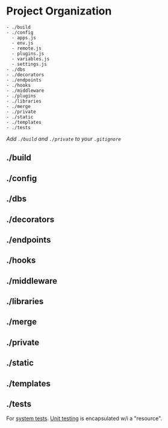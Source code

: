 # Project Organization

```
- ./build
- ./config
  - apps.js
  - env.js
  - remote.js
  - plugins.js
  - variables.js
  - settings.js
- ./dbs
- ./decorators
- ./endpoints
- ./hooks
- ./middleware
- ./plugins
- ./libraries
- ./merge
- ./private
- ./static
- ./templates
- ./tests
```
*Add `./build` and `./private` to your `.gitignore`*

## ./build
## ./config
## ./dbs
## ./decorators
## ./endpoints
## ./hooks
## ./middleware
## ./libraries
## ./merge
## ./private
## ./static
## ./templates
## ./tests
For [system tests](@todo). [Unit testing](@todo) is encapsulated w/i a "resource".
